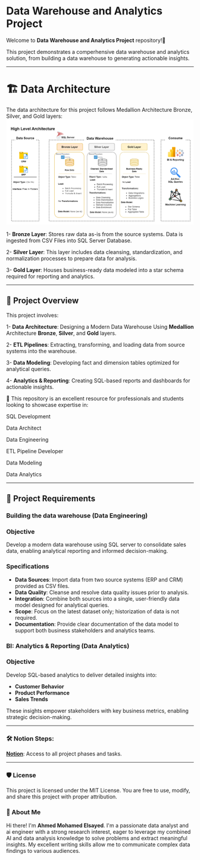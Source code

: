 # Data Warehouse and Analytics Project

Welcome to **Data Warehouse and Analytics Project** repository!🚀

This project demonstrates a comperhensive data warehouse and analytics solution, from building a data warehouse to generating actionable insights.

---

# 🏗️ Data Architecture

The data architecture for this project follows Medallion Architecture Bronze, Silver, and Gold layers:
![Data Architecture](docs/Data_Architecture.drawio.png)

1- **Bronze Layer**: Stores raw data as-is from the source systems. Data is ingested from CSV Files into SQL Server Database.

2- **Silver Layer**: This layer includes data cleansing, standardization, and normalization processes to prepare data for analysis.

3- **Gold Layer**: Houses business-ready data modeled into a star schema required for reporting and analytics.

---

## 📖 Project Overview

This project involves:

1- **Data Architecture**: Designing a Modern Data Warehouse Using **Medallion** Architecture **Bronze**, **Silver**, and **Gold** layers.

2- **ETL Pipelines**: Extracting, transforming, and loading data from source systems into the warehouse.

3- **Data Modeling**: Developing fact and dimension tables optimized for analytical queries.

4- **Analytics & Reporting**: Creating SQL-based reports and dashboards for actionable insights.

🎯 This repository is an excellent resource for professionals and students looking to showcase expertise in:

  SQL Development
  
  Data Architect
  
  Data Engineering
  
  ETL Pipeline Developer
  
  Data Modeling
  
  Data Analytics
  
---

## 🚀 Project Requirements

### Building the data warehouse (Data Engineering)

### Objective
Develop a modern data warehouse using SQL server to consolidate sales data, enabling analytical reporting and informed decision-making.

### Specifications

- **Data Sources**: Import data from two source systems (ERP and CRM) provided as CSV files.
- **Data Quality**: Cleanse and resolve data quality issues prior to analysis.
- **Integration**: Combine both sources into a single, user-friendly data model designed for analytical queries.
- **Scope**: Focus on the latest dataset only; historization of data is not required.
- **Documentation**: Provide clear documentation of the data model to support both business stakeholders and analytics teams.

### BI: Analytics & Reporting (Data Analytics)

### Objective
Develop SQL-based analytics to deliver detailed insights into:
- **Customer Behavior**
- **Product Performance**
- **Sales Trends**

These insights empower stakeholders with key business metrics, enabling strategic decision-making.

---

### 🛠️ Notion Steps:

**[Notion](https://www.notion.so/SQL-Data-Warehouse-Project-1980500fe82880528080db1d51ed6e64)**: Access to all project phases and tasks.

---

### 🛡️ License
This project is licensed under the MIT License. You are free to use, modify, and share this project with proper attribution.

### 🌟 About Me
Hi there! I'm **Ahmed Mohamed Elsayed**. I'm a passionate data analyst and ai engineer with a strong research interest, eager to leverage my combined AI and data analysis knowledge to solve problems and extract meaningful insights. My excellent writing skills allow me to communicate complex data findings to various audiences.
